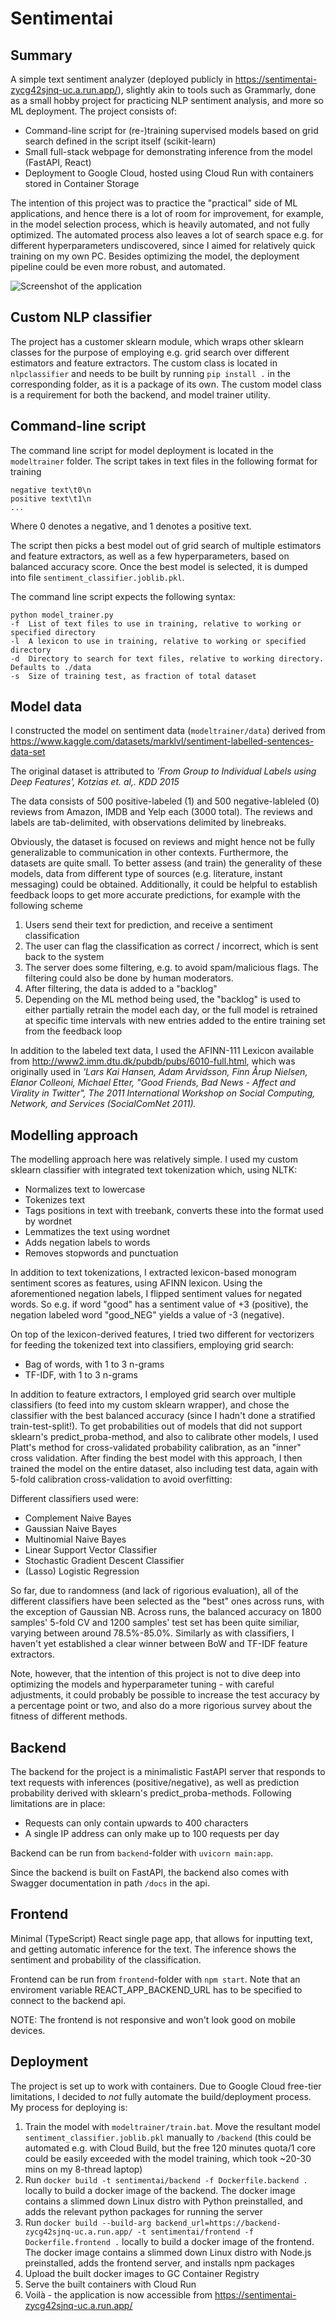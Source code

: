 # Sentimentai

## Summary

A simple text sentiment analyzer (deployed publicly in https://sentimentai-zycg42sjnq-uc.a.run.app/), slightly akin to tools such as Grammarly, done as a small hobby project for practicing NLP sentiment analysis, and more so ML deployment. The project consists of:
* Command-line script for (re-)training supervised models based on grid search defined in the script itself (scikit-learn)
* Small full-stack webpage for demonstrating inference from the model (FastAPI, React)
* Deployment to Google Cloud, hosted using Cloud Run with containers stored in Container Storage

The intention of this project was to practice the "practical" side of ML applications, and hence there is a lot of room for improvement, for example, in the model selection process, which is heavily automated, and not fully optimized. The automated process also leaves a lot of search space e.g. for different hyperparameters undiscovered, since I aimed for relatively quick training on my own PC. Besides optimizing the model, the deployment pipeline could be even more robust, and automated.

![Screenshot of the application](/app.png?raw=true "Screenshot of the application")

## Custom NLP classifier

The project has a customer sklearn module, which wraps other sklearn classes for the purpose of employing e.g. grid search over different estimators and feature extractors. The custom class is located in `nlpclassifier` and needs to be built by running `pip install .` in the corresponding folder, as it is a package of its own. The custom model class is a requirement for both the backend, and model trainer utility.

## Command-line script

The command line script for model deployment is located in the `modeltrainer` folder. The script takes in text files in the following format for training

    negative text\t0\n
    positive text\t1\n
    ...
    
Where 0 denotes a negative, and 1 denotes a positive text.

The script then picks a best model out of grid search of multiple estimators and feature extractors, as well as a few hyperparameters, based on balanced accuracy score. Once the best model is selected, it is dumped into file `sentiment_classifier.joblib.pkl`.

The command line script expects the following syntax:

    python model_trainer.py
    -f  List of text files to use in training, relative to working or specified directory
    -l  A lexicon to use in training, relative to working or specified directory
    -d  Directory to search for text files, relative to working directory. Defaults to ./data
    -s  Size of training test, as fraction of total dataset    
    

## Model data

I constructed the model on sentiment data (`modeltrainer/data`) derived from https://www.kaggle.com/datasets/marklvl/sentiment-labelled-sentences-data-set

The original dataset is attributed to _'From Group to Individual Labels using Deep Features', Kotzias et. al,. KDD 2015_

The data consists of 500 positive-labeled (1) and 500 negative-lableled (0) reviews from Amazon, IMDB and Yelp each (3000 total). The reviews and labels are tab-delimited, with observations delimited by linebreaks.

Obviously, the dataset is focused on reviews and might hence not be fully generalizable to communication in other contexts. Furthermore, the datasets are quite small. To better assess (and train) the generality of these models, data from different type of sources (e.g. literature, instant messaging) could be obtained. Additionally, it could be helpful to establish feedback loops to get more accurate predictions, for example with the following scheme
1. Users send their text for prediction, and receive a sentiment classification
2. The user can flag the classification as correct / incorrect, which is sent back to the system
3. The server does some filtering, e.g. to avoid spam/malicious flags. The filtering could also be done by human moderators.
4. After filtering, the data is added to a "backlog"
5. Depending on the ML method being used, the "backlog" is used to either partially retrain the model each day, or the full model is retrained at specific time intervals with new entries added to the entire training set from the feedback loop

In addition to the labeled text data, I used the AFINN-111 Lexicon available from http://www2.imm.dtu.dk/pubdb/pubs/6010-full.html, which was originally used in _'Lars Kai Hansen, Adam Arvidsson, Finn Årup Nielsen, Elanor Colleoni, Michael Etter, "Good Friends, Bad News - Affect and Virality in Twitter", The 2011 International Workshop on Social Computing, Network, and Services (SocialComNet 2011)._


## Modelling approach

The modelling approach here was relatively simple. I used my custom sklearn classifier with integrated text tokenization which, using NLTK:
- Normalizes text to lowercase
- Tokenizes text
- Tags positions in text with treebank, converts these into the format used by wordnet
- Lemmatizes the text using wordnet
- Adds negation labels to words
- Removes stopwords and punctuation

In addition to text tokenizations, I extracted lexicon-based monogram sentiment scores as features, using AFINN lexicon. Using the aforementioned negation labels, I flipped sentiment values for negated words. So e.g. if word "good" has a sentiment value of +3 (positive), the negation labeled word "good_NEG" yields a value of -3 (negative).

On top of the lexicon-derived features, I tried two different for vectorizers for feeding the tokenized text into classifiers, employing grid search:
- Bag of words, with 1 to 3 n-grams
- TF-IDF, with 1 to 3 n-grams

In addition to feature extractors, I employed grid search over multiple classifiers (to feed into my custom sklearn wrapper), and chose the classifier with the best balanced accuracy (since I hadn't done a stratified train-test-split!). To get probabilities out of models that did not support sklearn's predict_proba-method, and also to calibrate other models, I used Platt's method for cross-validated probability calibration, as an "inner" cross validation. After finding the best model with this approach, I then trained the model on the entire dataset, also including test data, again with 5-fold calibration cross-validation to avoid overfitting:

Different classifiers used were:
- Complement Naive Bayes
- Gaussian Naive Bayes
- Multinomial Naive Bayes
- Linear Support Vector Classifier
- Stochastic Gradient Descent Classifier
- (Lasso) Logistic Regression

So far, due to randomness (and lack of rigorious evaluation), all of the different classifiers have been selected as the "best" ones across runs, with the exception of Gaussian NB. Across runs, the balanced accuracy on 1800 samples' 5-fold CV and 1200 samples' test set has been quite similiar, varying between around 78.5%-85.0%. Similarly as with classifiers, I haven't yet established a clear winner between BoW and TF-IDF feature extractors.

Note, however, that the intention of this project is not to dive deep into optimizing the models and hyperparameter tuning - with careful adjustments, it could probably be possible to increase the test accuracy by a percentage point or two, and also do a more rigorious survey about the fitness of different methods.

## Backend

The backend for the project is a minimalistic FastAPI server that responds to text requests with inferences (positive/negative), as well as prediction probability derived with sklearn's predict_proba-methods. Following limitations are in place:
- Requests can only contain upwards to 400 characters
- A single IP address can only make up to 100 requests per day

Backend can be run from `backend`-folder with `uvicorn main:app`.

Since the backend is built on FastAPI, the backend also comes with Swagger documentation in path `/docs` in the api.

## Frontend

Minimal (TypeScript) React single page app, that allows for inputting text, and getting automatic inference for the text. The inference shows the sentiment and probability of the classification.

Frontend can be run from `frontend`-folder with `npm start`. Note that an enviroment variable REACT_APP_BACKEND_URL has to be specified to connect to the backend api.

NOTE: The frontend is not responsive and won't look good on mobile devices.

## Deployment

The project is set up to work with containers. Due to Google Cloud free-tier limitations, I decided to *not* fully automate the build/deployment process. My process for deploying is:
1. Train the model with `modeltrainer/train.bat`. Move the resultant model `sentiment_classifier.joblib.pkl` manually to `/backend` (this could be automated e.g. with Cloud Build, but the free 120 minutes quota/1 core could be easily exceeded with the model training, which took ~20-30 mins on my 8-thread laptop)
2. Run `docker build -t sentimentai/backend -f Dockerfile.backend .` locally to build a docker image of the backend. The docker image contains a slimmed down Linux distro with Python preinstalled, and adds the relevant python packages for running the server
3. Run `docker build --build-arg backend_url=https://backend-zycg42sjnq-uc.a.run.app/ -t sentimentai/frontend -f Dockerfile.frontend .` locally to build a docker image of the frontend. The docker image contains a slimmed down Linux distro with Node.js preinstalled, adds the frontend server, and installs npm packages
4. Upload the built docker images to GC Container Registry
5. Serve the built containers with Cloud Run
6. Voilà - the application is now accessible from https://sentimentai-zycg42sjnq-uc.a.run.app/